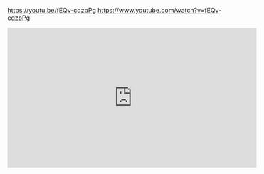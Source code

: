 https://youtu.be/fEQv-cqzbPg
https://www.youtube.com/watch?v=fEQv-cqzbPg

<iframe width="560" height="315" src="https://www.youtube.com/embed/fEQv-cqzbPg?si=2uK70evrjtpQ4uCs" title="YouTube video player" frameborder="0" allow="accelerometer; autoplay; clipboard-write; encrypted-media; gyroscope; picture-in-picture; web-share" allowfullscreen></iframe>
